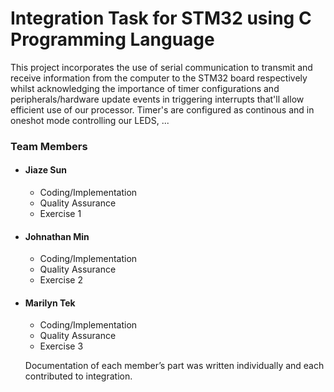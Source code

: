 # Integration Task for STM32 using C Programming Language

This project incorporates the use of serial communication to transmit and receive information from the computer to the STM32 board respectively whilst acknowledging the importance of timer configurations and peripherals/hardware update events in triggering interrupts that'll allow efficient use of our processor. 
Timer's are configured as continous and in oneshot mode controlling our LEDS, ...

### Team Members

- <H4>Jiaze Sun</H4>

  - Coding/Implementation 
  - Quality Assurance  
  - Exercise 1 
  
- <H4>Johnathan Min</H4>

  - Coding/Implementation
  - Quality Assurance
  - Exercise 2 

- <H4>Marilyn Tek</H4>

  - Coding/Implementation
  - Quality Assurance
  - Exercise 3 
 
  Documentation of each member’s part was written individually and each contributed to integration. 
